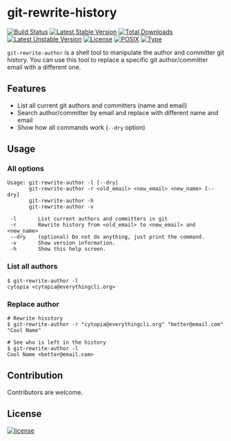 # git-rewrite-history

[![Build Status](https://travis-ci.org/cytopia/git-rewrite-author.svg?branch=master)](https://travis-ci.org/cytopia/rewrite-author)
[![Latest Stable Version](https://poser.pugx.org/cytopia/git-rewrite-author/v/stable)](https://packagist.org/packages/cytopia/git-rewrite-author) [![Total Downloads](https://poser.pugx.org/cytopia/git-rewrite-author/downloads)](https://packagist.org/packages/cytopia/git-rewrite-author) [![Latest Unstable Version](https://poser.pugx.org/cytopia/git-rewrite-author/v/unstable)](https://packagist.org/packages/cytopia/git-rewrite-author) [![License](https://poser.pugx.org/cytopia/git-rewrite-author/license)](http://opensource.org/licenses/MIT)
[![POSIX](https://img.shields.io/badge/posix-100%25-brightgreen.svg)](https://en.wikipedia.org/?title=POSIX)
[![Type](https://img.shields.io/badge/type-%2Fbin%2Fsh-red.svg)](https://en.wikipedia.org/?title=Bourne_shell)

`git-rewrite-author` is a shell tool to manipulate the author and committer git history. You can use this tool to replace a specific git author/committer email with a different one.


## Features

* List all current git authors and committers (name and email)
* Search author/committer by email and replace with different name and email
* Show how all commands work (`--dry` option)


## Usage

### All options

```shell
Usage: git-rewrite-author -l [--dry]
       git-rewrite-author -r <old_email> <new_email> <new_name> [--dry]
       git-rewrite-author -h
       git-rewrite-author -v

 -l       List current authors and committers in git
 -r       Rewrite history from <old_email> to <new_email> and <new_name>
 --dry    (optional) Do not do anything, just print the command.
 -v       Show version information.
 -h       Show this help screen.
```

### List all authors

```shell
$ git-rewrite-author -l
cytopia <cytopia@everythingcli.org>
```

### Replace author

```shell
# Rewrite hisstory
$ git-rewrite-author -r "cytopia@everythingcli.org" "better@email.com" "Cool Name"

# See who is left in the history
$ git-rewrite-author -l
Cool Name <better@email.com>
```

##  Contribution
Contributors are welcome.


##  License
[![license](https://poser.pugx.org/cytopia/git-rewrite-author/license)](http://opensource.org/licenses/mit)


